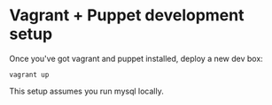 Vagrant + Puppet development setup
==================================

Once you've got vagrant and puppet installed, deploy a new dev box:

    vagrant up

This setup assumes you run mysql locally.
